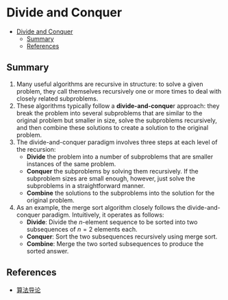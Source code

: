 # Divide and Conquer


<!-- TOC -->

- [Divide and Conquer](#divide-and-conquer)
    - [Summary](#summary)
    - [References](#references)

<!-- /TOC -->


## Summary
1. Many useful algorithms are recursive in structure: to solve a given problem, they call themselves recursively one or more times to deal with closely related subproblems. 
2. These algorithms typically follow a **divide-and-conque**r approach: they break the problem into several subproblems that are similar to the original problem but smaller in size, solve the subproblems recursively, and then combine these solutions to create a solution to the original problem.
3. The divide-and-conquer paradigm involves three steps at each level of the recursion:
    * **Divide** the problem into a number of subproblems that are smaller instances of the same problem.
    * **Conquer** the subproblems by solving them recursively. If the subproblem sizes are small enough, however, just solve the subproblems in a straightforward manner.
    * **Combine** the solutions to the subproblems into the solution for the original problem.
4. As an example, the merge sort algorithm closely follows the divide-and-conquer paradigm. Intuitively, it operates as follows:
    * **Divide**: Divide the $n$-element sequence to be sorted into two subsequences of $n=2$ elements each.
    * **Conquer**: Sort the two subsequences recursively using merge sort.
    * **Combine**: Merge the two sorted subsequences to produce the sorted answer.


## References
* [算法导论](https://book.douban.com/subject/20432061/)